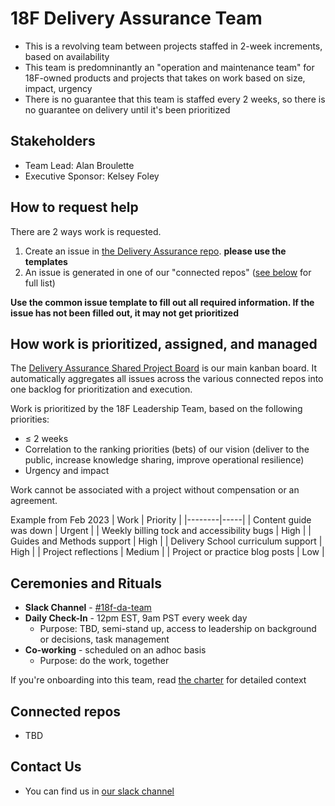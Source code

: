 # 18F Delivery Assurance Team
- This is a revolving team between projects staffed in 2-week increments, based on availability
- This team is predomninantly an "operation and maintenance team" for 18F-owned products and projects that takes on work based on size, impact, urgency
- There is no guarantee that this team is staffed every 2 weeks, so there is no guarantee on delivery until it's been prioritized

## Stakeholders
- Team Lead: Alan Broulette
- Executive Sponsor: Kelsey Foley

## How to request help
There are 2 ways work is requested.
1. Create an issue in [the Delivery Assurance repo](https://github.com/18F/delivery-assurance/issues). **please use the templates**
2. An issue is generated in one of our "connected repos" ([see below](#connected-repos) for full list)

**Use the common issue template to fill out all required information. If the issue has not been filled out, it may not get prioritized**

## How work is prioritized, assigned, and managed
The [Delivery Assurance Shared Project Board](https://github.com/orgs/18F/projects/41) is our main kanban board. It automatically aggregates all issues across the various connected repos into one backlog for prioritization and execution.

Work is prioritized by the 18F Leadership Team, based on the following priorities:
- ≤ 2 weeks
- Correlation to the ranking priorities (bets) of our vision (deliver to the public, increase knowledge sharing, improve operational resilience)
- Urgency and impact

Work cannot be associated with a project without compensation or an agreement.

Example from Feb 2023
| Work | Priority |
|--------|-----|
| Content guide was down | Urgent |
| Weekly billing tock and accessibility bugs | High |
| Guides and Methods support | High |
| Delivery School curriculum support | High |
| Project reflections | Medium |
| Project or practice blog posts | Low |

## Ceremonies and Rituals

- **Slack Channel** - [#18f-da-team](https://gsa-tts.slack.com/archives/C04MSAWM2GM)
- **Daily Check-In** - 12pm EST, 9am PST every week day
  - Purpose: TBD, semi-stand up, access to leadership on background or
  decisions, task management
- **Co-working** - scheduled on an adhoc basis
  - Purpose: do the work, together

If you're onboarding into this team, read [the charter](https://github.com/18F/delivery-assurance/blob/main/docs/charter.md) for detailed context

## Connected repos
- TBD

## Contact Us
- You can find us in [our slack channel](https://gsa-tts.slack.com/archives/C04MSAWM2GM)

